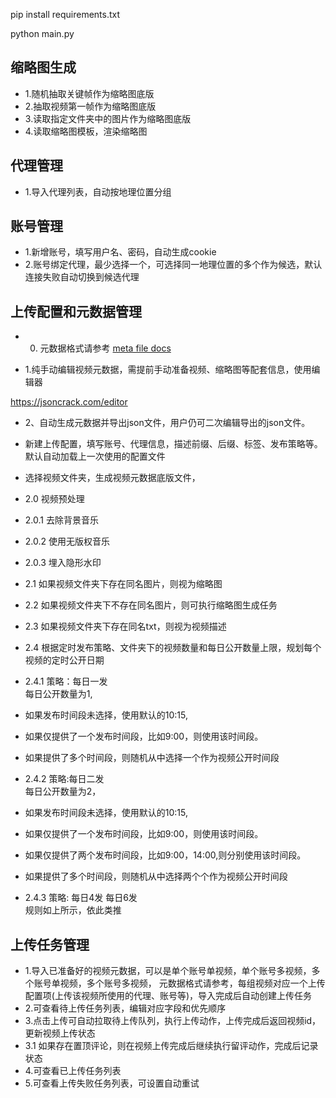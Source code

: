 
pip install requirements.txt 

python main.py



## 缩略图生成

* 1.随机抽取关键帧作为缩略图底版 
* 2.抽取视频第一帧作为缩略图底版
* 3.读取指定文件夹中的图片作为缩略图底版
* 4.读取缩略图模板，渲染缩略图


## 代理管理           
* 1.导入代理列表，自动按地理位置分组

## 账号管理

* 1.新增账号，填写用户名、密码，自动生成cookie
* 2.账号绑定代理，最少选择一个，可选择同一地理位置的多个作为候选，默认连接失败自动切换到候选代理



## 上传配置和元数据管理

* 0. 元数据格式请参考 [meta file docs](meta-json-docs.md)



* 1.纯手动编辑视频元数据，需提前手动准备视频、缩略图等配套信息，使用编辑器


https://jsoncrack.com/editor


* 2、自动生成元数据并导出json文件，用户仍可二次编辑导出的json文件。

* 新建上传配置，填写账号、代理信息，描述前缀、后缀、标签、发布策略等。
默认自动加载上一次使用的配置文件

* 选择视频文件夹，生成视频元数据底版文件，

* 2.0 视频预处理
* 2.0.1 去除背景音乐
* 2.0.2 使用无版权音乐
* 2.0.3 埋入隐形水印
* 2.1 如果视频文件夹下存在同名图片，则视为缩略图
* 2.2 如果视频文件夹下不存在同名图片，则可执行缩略图生成任务
* 2.3 如果视频文件夹下存在同名txt，则视为视频描述
* 2.4 根据定时发布策略、文件夹下的视频数量和每日公开数量上限，规划每个视频的定时公开日期
* 2.4.1 策略：每日一发              
每日公开数量为1,
* 如果发布时间段未选择，使用默认的10:15,
* 如果仅提供了一个发布时间段，比如9:00，则使用该时间段。
* 如果提供了多个时间段，则随机从中选择一个作为视频公开时间段

* 2.4.2 策略:每日二发           
每日公开数量为2，
* 如果发布时间段未选择，使用默认的10:15,
* 如果仅提供了一个发布时间段，比如9:00，则使用该时间段。
* 如果仅提供了两个发布时间段，比如9:00，14:00,则分别使用该时间段。
* 如果提供了多个时间段，则随机从中选择两个个作为视频公开时间段

* 2.4.3 策略: 每日4发 每日6发           
规则如上所示，依此类推




## 上传任务管理

* 1.导入已准备好的视频元数据，可以是单个账号单视频，单个账号多视频，多个账号单视频，多个账号多视频，
元数据格式请参考，每组视频对应一个上传配置项(上传该视频所使用的代理、账号等)，导入完成后自动创建上传任务
* 2.可查看待上传任务列表，编辑对应字段和优先顺序
* 3.点击上传可自动拉取待上传队列，执行上传动作，上传完成后返回视频id，更新视频上传状态
* 3.1 如果存在置顶评论，则在视频上传完成后继续执行留评动作，完成后记录状态
* 4.可查看已上传任务列表
* 5.可查看上传失败任务列表，可设置自动重试

